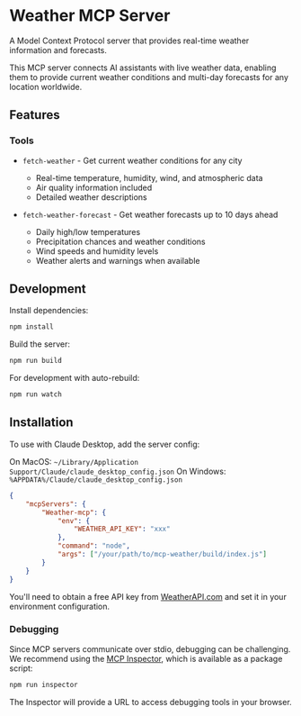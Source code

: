 # Weather MCP Server

A Model Context Protocol server that provides real-time weather information and forecasts.

This MCP server connects AI assistants with live weather data, enabling them to provide current weather conditions and multi-day forecasts for any location worldwide.

## Features

### Tools

-   `fetch-weather` - Get current weather conditions for any city

    -   Real-time temperature, humidity, wind, and atmospheric data
    -   Air quality information included
    -   Detailed weather descriptions

-   `fetch-weather-forecast` - Get weather forecasts up to 10 days ahead
    -   Daily high/low temperatures
    -   Precipitation chances and weather conditions
    -   Wind speeds and humidity levels
    -   Weather alerts and warnings when available

## Development

Install dependencies:

```bash
npm install
```

Build the server:

```bash
npm run build
```

For development with auto-rebuild:

```bash
npm run watch
```

## Installation

To use with Claude Desktop, add the server config:

On MacOS: `~/Library/Application Support/Claude/claude_desktop_config.json`
On Windows: `%APPDATA%/Claude/claude_desktop_config.json`

```json
{
	"mcpServers": {
		"Weather-mcp": {
			"env": {
				"WEATHER_API_KEY": "xxx"
			},
			"command": "node",
			"args": ["/your/path/to/mcp-weather/build/index.js"]
		}
	}
}
```

You'll need to obtain a free API key from [WeatherAPI.com](https://www.weatherapi.com/) and set it in your environment configuration.

### Debugging

Since MCP servers communicate over stdio, debugging can be challenging. We recommend using the [MCP Inspector](https://github.com/modelcontextprotocol/inspector), which is available as a package script:

```bash
npm run inspector
```

The Inspector will provide a URL to access debugging tools in your browser.

